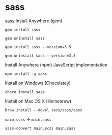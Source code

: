 # sass

[sass](http://sass-lang.com/)
Install Anywhere (gem)
````
gem install sass
````
````
gem uninstall sass
````
````
gem install sass --version=3.5
````
````
gem uninstall sass --version=3.5
````
Install Anywhere (npm)
JavaScript implementation
````
npm install -g sass
````
Install on Windows (Chocolatey)
````
choco install sass
````
Install on Mac OS X (Homebrew)
````
brew install --devel sass/sass/sass
````

````main.scss```` -> ````main.sass````
````
sass-convert main.scss main.sass
````

